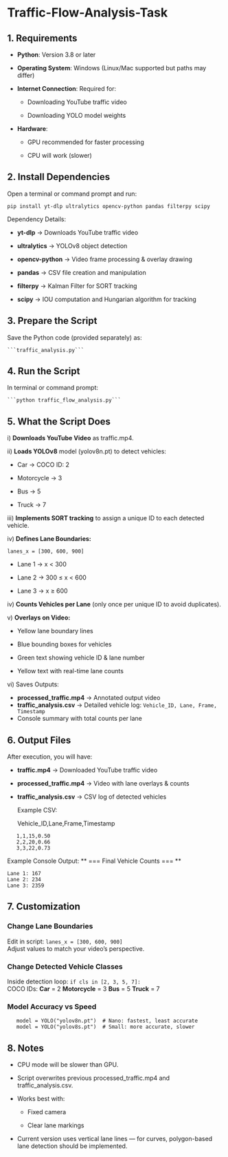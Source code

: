 # Traffic-Flow-Analysis-Task

## 1. Requirements
- **Python**: Version 3.8 or later

- **Operating System**: Windows (Linux/Mac supported but paths may differ)

- **Internet Connection**: Required for:

    - Downloading YouTube traffic video

    - Downloading YOLO model weights

- **Hardware**:

    - GPU recommended for faster processing

    - CPU will work (slower)

## 2. Install Dependencies
Open a terminal or command prompt and run:

``` pip install yt-dlp ultralytics opencv-python pandas filterpy scipy ```

Dependency Details:

* **yt-dlp** → Downloads YouTube traffic video

* **ultralytics** → YOLOv8 object detection

* **opencv-python** → Video frame processing & overlay drawing

* **pandas** → CSV file creation and manipulation

* **filterpy** → Kalman Filter for SORT tracking

* **scipy** → IOU computation and Hungarian algorithm for tracking

## 3. Prepare the Script
Save the Python code (provided separately) as:

    ```traffic_analysis.py```

## 4. Run the Script
In terminal or command prompt:

    ```python traffic_flow_analysis.py```

## 5. What the Script Does
i) **Downloads YouTube Video** as traffic.mp4.

ii) **Loads YOLOv8** model (yolov8n.pt) to detect vehicles:

  - Car → COCO ID: 2

  - Motorcycle → 3

  - Bus → 5

  - Truck → 7

iii) **Implements SORT tracking** to assign a unique ID to each detected vehicle.

iv) **Defines Lane Boundaries:**

```lanes_x = [300, 600, 900]```

 - Lane 1 → x < 300

 - Lane 2 → 300 ≤ x < 600

 - Lane 3 → x ≥ 600

iv) **Counts Vehicles per Lane** (only once per unique ID to avoid duplicates).

v) **Overlays on Video:**

 - Yellow lane boundary lines

 - Blue bounding boxes for vehicles

 - Green text showing vehicle ID & lane number

 - Yellow text with real-time lane counts

vi) Saves Outputs:

* **processed_traffic.mp4** → Annotated output video
* **traffic_analysis.csv** → Detailed vehicle log:
  ```Vehicle_ID, Lane, Frame, Timestamp```
* Console summary with total counts per lane

## 6. Output Files
After execution, you will have:

- **traffic.mp4** → Downloaded YouTube traffic video

- **processed_traffic.mp4** → Video with lane overlays & counts

- **traffic_analysis.csv** → CSV log of detected vehicles

  Example CSV:

  Vehicle_ID,Lane,Frame,Timestamp
 ```
    1,1,15,0.50
    2,2,20,0.66 
    3,3,22,0.73
```

  Example Console Output:
** === Final Vehicle Counts === **
 ```
Lane 1: 167
Lane 2: 234
Lane 3: 2359
 ```

## 7. Customization
### Change Lane Boundaries
   Edit in script:
    ```
      lanes_x = [300, 600, 900]
    ```   
Adjust values to match your video’s perspective.

### Change Detected Vehicle Classes
   Inside detection loop:
    ```
       if cls in [2, 3, 5, 7]:
     ```   
COCO IDs: 
**Car** = 2 
**Motorcycle** = 3 
**Bus** = 5 
**Truck** = 7

### Model Accuracy vs Speed
 ```
    model = YOLO("yolov8n.pt")  # Nano: fastest, least accurate
    model = YOLO("yolov8s.pt")  # Small: more accurate, slower
 ```
## 8. Notes
- CPU mode will be slower than GPU.

- Script overwrites previous processed_traffic.mp4 and traffic_analysis.csv.

- Works best with:

    - Fixed camera

    - Clear lane markings

- Current version uses vertical lane lines — for curves, polygon-based lane detection should be implemented.
